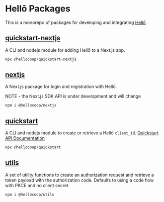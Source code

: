 # Hellō Packages

This is a monorepo of packages for developing and integrating [Hellō](https://hello.dev)

## [quickstart-nextjs](./quickstart-nextjs/)

A CLI and nodejs module for adding Hellō to a Next.js app.

```sh
npx @hellocoop/quickstart-nextjs
```
## [nextjs](./nextjs/)

A Next.js package for login and registration with Hellō.

NOTE - the Next.js SDK API is under development and will change
```sh
npm i @hellocoop/nextjs
```
## [quickstart](./quickstart/)

A CLI and nodejs module to create or retrieve a Hellō `client_id`. [Quickstart API Documentation](https://www.hello.dev/documentation/management-apis.html#quickstart-api)
```sh
npx @hellocoop/quickstart
```

## [utils](./utils/)

A set of utility functions to create an authorization request and retrieve a token payload with the authorization code. Defaults to using a code flow with PKCE and no client secret. 
```sh
npm i @hellocoop/utils
```


